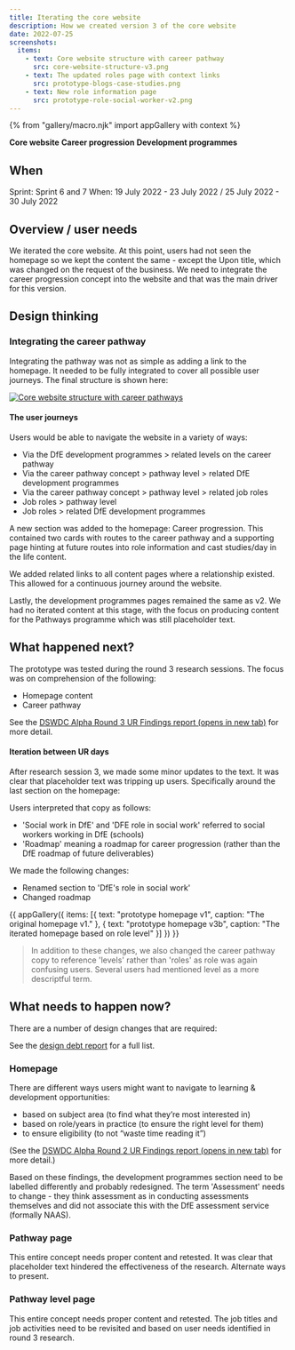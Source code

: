 ```yaml
---
title: Iterating the core website
description: How we created version 3 of the core website
date: 2022-07-25
screenshots:
  items:
    - text: Core website structure with career pathway
      src: core-website-structure-v3.png
    - text: The updated roles page with context links
      src: prototype-blogs-case-studies.png
    - text: New role information page
      src: prototype-role-social-worker-v2.png
---
```


{% from "gallery/macro.njk" import appGallery with context %}

<strong class="govuk-tag govuk-tag--turquoise">Core website</strong>&nbsp;<strong class="govuk-tag govuk-tag--purple">Career progression</strong>&nbsp;<strong class="govuk-tag govuk-tag--blue">Development programmes</strong>

## When
Sprint: Sprint 6 and 7
When: 19 July 2022 - 23 July 2022 / 25 July 2022 - 30 July 2022

## Overview / user needs
We iterated the core website. At this point, users had not seen the homepage so we kept the content the same - except the Upon title, which was changed on the request of the business. We need to integrate the career progression concept into the website and that was the main driver for this version.

## Design thinking

### Integrating the career pathway
Integrating the pathway was not as simple as adding a link to the homepage. It needed to be fully integrated to cover all possible user journeys. The final structure is shown here:

<a href="core-website-structure-v3.png" target="_blank">![Core website structure with career pathways](core-website-structure-v3.png "Core website structure with career pathways")</a>

#### The user journeys
Users would be able to navigate the website in a variety of ways:

- Via the DfE development programmes > related levels on the career pathway
- Via the career pathway concept > pathway level > related DfE development programmes
- Via the career pathway concept > pathway level > related job roles
- Job roles > pathway level
- Job roles > related DfE development programmes

A new section was added to the homepage: Career progression. This contained two cards with routes to the career pathway and a supporting page hinting at future routes into role information and cast studies/day in the life content.

We added related links to all content pages where a relationship existed. This allowed for a continuous journey around the website.

Lastly, the development programmes pages remained the same as v2. We had no iterated content at this stage, with the focus on producing content for the Pathways programme which was still placeholder text.

## What happened next?

The prototype was tested during the round 3 research sessions. The focus was on comprehension of the following:

- Homepage content
- Career pathway

See the <a href="https://docs.google.com/presentation/d/11MnqvxkWeXfDxY2RkGzq6dtJ_T--K1YTAgiP6yfRmR8/edit?usp=sharing" target="_blank">DSWDC Alpha Round 3 UR Findings report (opens in new tab)</a> for more detail.

#### Iteration between UR days
After research session 3, we made some minor updates to the text. It was clear that placeholder text was tripping up users. Specifically around the last section on the homepage:

Users interpreted that copy as follows:

- 'Social work in DfE' and 'DFE role in social work' referred to social workers working in DfE (schools)
- 'Roadmap' meaning a roadmap for career progression (rather than the DfE roadmap of future deliverables)

We made the following changes:

- Renamed section to 'DfE's role in social work'
- Changed roadmap

{{ appGallery({
  items: [{
    text: "prototype homepage v1",
    caption: "The original homepage v1."
  }, {
    text: "prototype homepage v3b",
    caption: "The iterated homepage based on role level"
  }]
}) }}

> In addition to these changes, we also changed the career pathway copy to reference 'levels' rather than 'roles' as role was again confusing users. Several users had mentioned level as a more descriptful term.

## What needs to happen now?
There are a number of design changes that are required:

See the [design debt report](/design-debt) for a full list.

### Homepage
There are different ways users might want to navigate to learning & development opportunities:

- based on subject area (to find what they’re most interested in)
- based on role/years in practice (to ensure the right level for them)
- to ensure eligibility (to not “waste time reading it”)

(See the <a href="https://docs.google.com/presentation/d/1hPaTh6F0GGfeD3W2p-TMRmWQfTwd_ZPgMixFZrHXpPg/edit?usp=sharing" target="_blank">DSWDC Alpha Round 2 UR Findings report (opens in new tab)</a> for more detail.)

Based on these findings, the development programmes section need to be labelled differently and probably redesigned. The term 'Assessment'  needs to change - they think assessment as in conducting assessments themselves and did not associate this with the DfE assessment service (formally NAAS).

### Pathway page
This entire concept needs proper content and retested. It was clear that placeholder text hindered the effectiveness of the research. Alternate ways to present.

### Pathway level page
This entire concept needs proper content and retested. The job titles and job activities need to be revisited and based on user needs identified in round 3 research.
